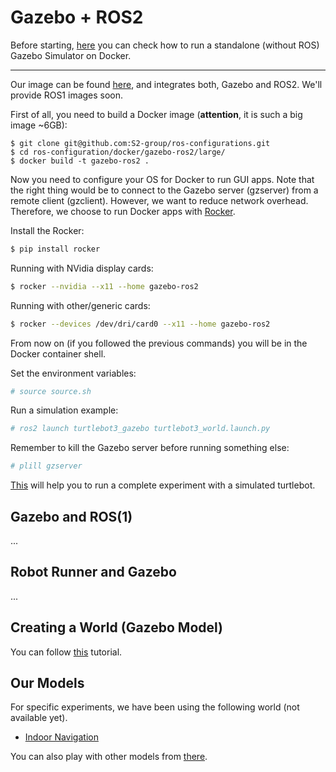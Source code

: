 # Gazebo + ROS2

Before starting, [here](https://hub.docker.com/_/gazebo) you can check how to run a standalone (without ROS) Gazebo Simulator on Docker.

---

Our image can be found [here](https://hub.docker.com/repository/docker/michelalbonico/gazebo-ros2-foxy), and integrates both, Gazebo and ROS2. We'll provide ROS1 images soon.

First of all, you need to build a Docker image (<b>attention</b>, it is such a big image ~6GB):

```
$ git clone git@github.com:S2-group/ros-configurations.git
$ cd ros-configuration/docker/gazebo-ros2/large/
$ docker build -t gazebo-ros2 .
```

Now you need to configure your OS for Docker to run GUI apps. Note that the right thing would be to connect to the Gazebo server (gzserver) from a remote client (gzclient). However, we want to reduce network overhead. Therefore, we choose to run Docker apps with [Rocker](https://github.com/osrf/rocker).

Install the Rocker:
```bash
$ pip install rocker
```

Running with NVidia display cards:
```bash
$ rocker --nvidia --x11 --home gazebo-ros2
```

Running with other/generic cards:
```bash
$ rocker --devices /dev/dri/card0 --x11 --home gazebo-ros2
```

From now on (if you followed the previous commands) you will be in the Docker container shell.

Set the environment variables:

```bash
# source source.sh
```

Run a simulation example:
```bash
# ros2 launch turtlebot3_gazebo turtlebot3_world.launch.py
```

Remember to kill the Gazebo server before running something else:
```bash
# plill gzserver
```

[This](https://emanual.robotis.com/docs/en/platform/turtlebot3/ros2_simulation/) will help you to run a complete experiment with a simulated turtlebot.


## Gazebo and ROS(1)

...

## Robot Runner and Gazebo

...

## Creating a World (Gazebo Model)

You can follow [this](http://gazebosim.org/tutorials?tut=build_world) tutorial.

## Our Models

For specific experiments, we have been using the following world (not available yet).

- [Indoor Navigation](#)

You can also play with other models from [there](https://github.com/osrf/gazebo_models).


